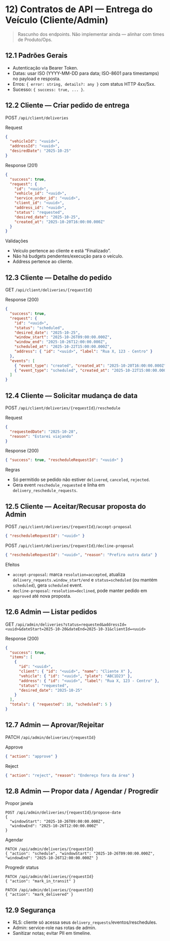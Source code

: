 # 12) Contratos de API — Entrega do Veículo (Cliente/Admin)

> Rascunho dos endpoints. Não implementar ainda — alinhar com times de Produto/Ops.

## 12.1 Padrões Gerais
- Autenticação via Bearer Token.
- Datas: usar ISO (YYYY-MM-DD para data; ISO-8601 para timestamps) no payload e resposta.
- Erros: `{ error: string, details?: any }` com status HTTP 4xx/5xx.
- Sucesso: `{ success: true, ... }`.

## 12.2 Cliente — Criar pedido de entrega
POST `/api/client/deliveries`

Request
```json
{
  "vehicleId": "<uuid>",
  "addressId": "<uuid>",
  "desiredDate": "2025-10-25"
}
```

Response (201)
```json
{
  "success": true,
  "request": {
    "id": "<uuid>",
    "vehicle_id": "<uuid>",
    "service_order_id": "<uuid>",
    "client_id": "<uuid>",
    "address_id": "<uuid>",
    "status": "requested",
    "desired_date": "2025-10-25",
    "created_at": "2025-10-20T16:00:00.000Z"
  }
}
```

Validações
- Veículo pertence ao cliente e está “Finalizado”.
- Não há budgets pendentes/execução para o veículo.
- Address pertence ao cliente.

## 12.3 Cliente — Detalhe do pedido
GET `/api/client/deliveries/{requestId}`

Response (200)
```json
{
  "success": true,
  "request": {
    "id": "<uuid>",
    "status": "scheduled",
    "desired_date": "2025-10-25",
    "window_start": "2025-10-26T09:00:00.000Z",
    "window_end": "2025-10-26T12:00:00.000Z",
    "scheduled_at": "2025-10-22T15:00:00.000Z",
    "address": { "id": "<uuid>", "label": "Rua X, 123 - Centro" }
  },
  "events": [
    { "event_type": "created", "created_at": "2025-10-20T16:00:00.000Z" },
    { "event_type": "scheduled", "created_at": "2025-10-22T15:00:00.000Z" }
  ]
}
```

## 12.4 Cliente — Solicitar mudança de data
POST `/api/client/deliveries/{requestId}/reschedule`

Request
```json
{
  "requestedDate": "2025-10-28",
  "reason": "Estarei viajando"
}
```

Response (200)
```json
{ "success": true, "rescheduleRequestId": "<uuid>" }
```

Regras
- Só permitido se pedido não estiver `delivered`, `canceled`, `rejected`.
- Gera event `reschedule_requested` e linha em `delivery_reschedule_requests`.

## 12.5 Cliente — Aceitar/Recusar proposta do Admin
POST `/api/client/deliveries/{requestId}/accept-proposal`
```json
{ "rescheduleRequestId": "<uuid>" }
```

POST `/api/client/deliveries/{requestId}/decline-proposal`
```json
{ "rescheduleRequestId": "<uuid>", "reason": "Prefiro outra data" }
```

Efeitos
- `accept-proposal`: marca `resolution=accepted`, atualiza `delivery_requests.window_start/end` e `status=scheduled` (ou mantém `scheduled`), gera `scheduled` event.
- `decline-proposal`: `resolution=declined`, pode manter pedido em `approved` até nova proposta.

## 12.6 Admin — Listar pedidos
GET `/api/admin/deliveries?status=requested&addressId=<uuid>&dateStart=2025-10-20&dateEnd=2025-10-31&clientId=<uuid>`

Response (200)
```json
{
  "success": true,
  "items": [
    {
      "id": "<uuid>",
      "client": { "id": "<uuid>", "name": "Cliente X" },
      "vehicle": { "id": "<uuid>", "plate": "ABC1D23" },
      "address": { "id": "<uuid>", "label": "Rua X, 123 - Centro" },
      "status": "requested",
      "desired_date": "2025-10-25"
    }
  ],
  "totals": { "requested": 10, "scheduled": 5 }
}
```

## 12.7 Admin — Aprovar/Rejeitar
PATCH `/api/admin/deliveries/{requestId}`

Approve
```json
{ "action": "approve" }
```
Reject
```json
{ "action": "reject", "reason": "Endereço fora da área" }
```

## 12.8 Admin — Propor data / Agendar / Progredir
Propor janela
```http
POST /api/admin/deliveries/{requestId}/propose-date
{
  "windowStart": "2025-10-26T09:00:00.000Z",
  "windowEnd": "2025-10-26T12:00:00.000Z"
}
```

Agendar
```http
PATCH /api/admin/deliveries/{requestId}
{ "action": "schedule", "windowStart": "2025-10-26T09:00:00.000Z", "windowEnd": "2025-10-26T12:00:00.000Z" }
```

Progredir status
```http
PATCH /api/admin/deliveries/{requestId}
{ "action": "mark_in_transit" }
```
```http
PATCH /api/admin/deliveries/{requestId}
{ "action": "mark_delivered" }
```

## 12.9 Segurança
- RLS: cliente só acessa seus `delivery_requests`/eventos/reschedules.
- Admin: service-role nas rotas de admin.
- Sanitizar notas; evitar PII em timeline.

